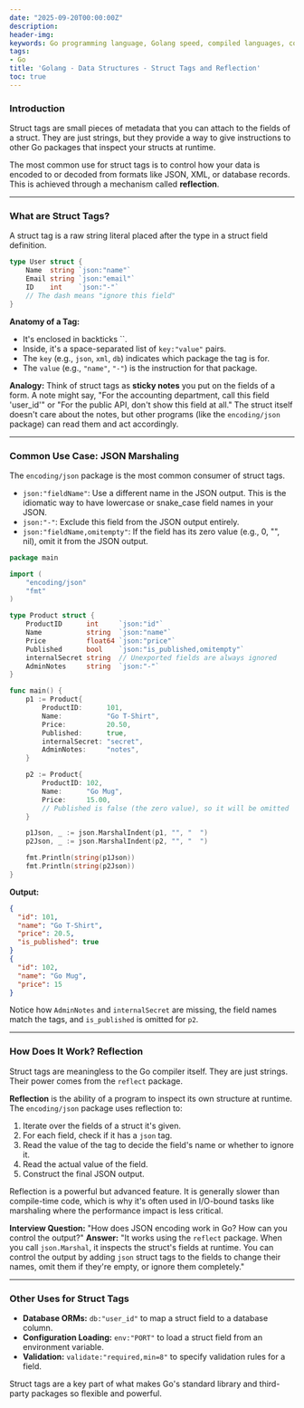 ```yaml
---
date: "2025-09-20T00:00:00Z"
description:
header-img:
keywords: Go programming language, Golang speed, compiled languages, concurrency in Go, goroutines, Go garbage collection, high-performance applications, Go interview preparation, native compilation, modern hardware optimization, fast compile times, efficient coding practices, Golang features
tags:
- Go
title: 'Golang - Data Structures - Struct Tags and Reflection'
toc: true
---
```


### Introduction

Struct tags are small pieces of metadata that you can attach to the fields of a struct. They are just strings, but they provide a way to give instructions to other Go packages that inspect your structs at runtime.

The most common use for struct tags is to control how your data is encoded to or decoded from formats like JSON, XML, or database records. This is achieved through a mechanism called **reflection**.

---

### What are Struct Tags?

A struct tag is a raw string literal placed after the type in a struct field definition.

```go
type User struct {
    Name  string `json:"name"`
    Email string `json:"email"`
    ID    int    `json:"-"` 
    // The dash means "ignore this field"
}
```

**Anatomy of a Tag:**
*   It's enclosed in backticks ``.
*   Inside, it's a space-separated list of `key:"value"` pairs.
*   The `key` (e.g., `json`, `xml`, `db`) indicates which package the tag is for.
*   The `value` (e.g., `"name"`, `"-"`) is the instruction for that package.

**Analogy:** Think of struct tags as **sticky notes** you put on the fields of a form. A note might say, "For the accounting department, call this field 'user_id'" or "For the public API, don't show this field at all." The struct itself doesn't care about the notes, but other programs (like the `encoding/json` package) can read them and act accordingly.

---

### Common Use Case: JSON Marshaling

The `encoding/json` package is the most common consumer of struct tags.

*   `json:"fieldName"`: Use a different name in the JSON output. This is the idiomatic way to have lowercase or snake_case field names in your JSON.
*   `json:"-"`: Exclude this field from the JSON output entirely.
*   `json:"fieldName,omitempty"`: If the field has its zero value (e.g., 0, "", nil), omit it from the JSON output.

```go
package main

import (
	"encoding/json"
	"fmt"
)

type Product struct {
	ProductID      int     `json:"id"`
	Name           string  `json:"name"`
	Price          float64 `json:"price"`
	Published      bool    `json:"is_published,omitempty"`
	internalSecret string  // Unexported fields are always ignored
	AdminNotes     string  `json:"-"`
}

func main() {
	p1 := Product{
		ProductID:      101,
		Name:           "Go T-Shirt",
		Price:          20.50,
		Published:      true,
		internalSecret: "secret",
		AdminNotes:     "notes",
	}

	p2 := Product{
		ProductID: 102,
		Name:      "Go Mug",
		Price:     15.00,
		// Published is false (the zero value), so it will be omitted
	}

	p1Json, _ := json.MarshalIndent(p1, "", "  ")
	p2Json, _ := json.MarshalIndent(p2, "", "  ")

	fmt.Println(string(p1Json))
	fmt.Println(string(p2Json))
}
```

**Output:**

```json
{
  "id": 101,
  "name": "Go T-Shirt",
  "price": 20.5,
  "is_published": true
}
{
  "id": 102,
  "name": "Go Mug",
  "price": 15
}
```
Notice how `AdminNotes` and `internalSecret` are missing, the field names match the tags, and `is_published` is omitted for `p2`.

---

### How Does It Work? Reflection

Struct tags are meaningless to the Go compiler itself. They are just strings. Their power comes from the `reflect` package.

**Reflection** is the ability of a program to inspect its own structure at runtime. The `encoding/json` package uses reflection to:
1.  Iterate over the fields of a struct it's given.
2.  For each field, check if it has a `json` tag.
3.  Read the value of the tag to decide the field's name or whether to ignore it.
4.  Read the actual value of the field.
5.  Construct the final JSON output.

Reflection is a powerful but advanced feature. It is generally slower than compile-time code, which is why it's often used in I/O-bound tasks like marshaling where the performance impact is less critical.

**Interview Question:** "How does JSON encoding work in Go? How can you control the output?"
**Answer:** "It works using the `reflect` package. When you call `json.Marshal`, it inspects the struct's fields at runtime. You can control the output by adding `json` struct tags to the fields to change their names, omit them if they're empty, or ignore them completely."

---

### Other Uses for Struct Tags

*   **Database ORMs:** `db:"user_id"` to map a struct field to a database column.
*   **Configuration Loading:** `env:"PORT"` to load a struct field from an environment variable.
*   **Validation:** `validate:"required,min=8"` to specify validation rules for a field.

Struct tags are a key part of what makes Go's standard library and third-party packages so flexible and powerful.
